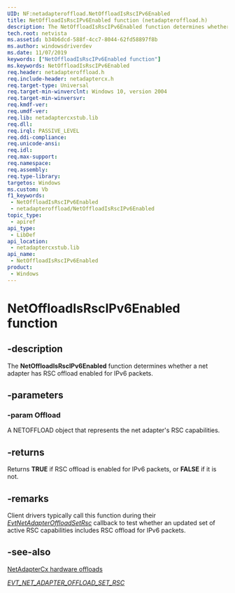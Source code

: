 ```yaml
---
UID: NF:netadapteroffload.NetOffloadIsRscIPv6Enabled
title: NetOffloadIsRscIPv6Enabled function (netadapteroffload.h)
description: The NetOffloadIsRscIPv6Enabled function determines whether a net adapter has RSC offload enabled for IPv6 packets.
tech.root: netvista
ms.assetid: b34b6dcd-588f-4cc7-8044-62fd58897f8b
ms.author: windowsdriverdev
ms.date: 11/07/2019
keywords: ["NetOffloadIsRscIPv6Enabled function"]
ms.keywords: NetOffloadIsRscIPv6Enabled
req.header: netadapteroffload.h
req.include-header: netadaptercx.h 
req.target-type: Universal
req.target-min-winverclnt: Windows 10, version 2004
req.target-min-winversvr: 
req.kmdf-ver: 
req.umdf-ver: 
req.lib: netadaptercxstub.lib
req.dll: 
req.irql: PASSIVE_LEVEL
req.ddi-compliance: 
req.unicode-ansi: 
req.idl: 
req.max-support: 
req.namespace: 
req.assembly: 
req.type-library: 
targetos: Windows
ms.custom: Vb
f1_keywords:
 - NetOffloadIsRscIPv6Enabled
 - netadapteroffload/NetOffloadIsRscIPv6Enabled
topic_type:
 - apiref
api_type:
 - LibDef
api_location:
 - netadaptercxstub.lib
api_name:
 - NetOffloadIsRscIPv6Enabled
product:
 - Windows
---
```


# NetOffloadIsRscIPv6Enabled function


## -description

The **NetOffloadIsRscIPv6Enabled** function determines whether a net adapter has RSC offload enabled for IPv6 packets.

## -parameters

### -param Offload

A NETOFFLOAD object that represents the net adapter's RSC capabilities.

## -returns

Returns **TRUE** if RSC offload is enabled for IPv6 packets, or **FALSE** if it is not.

## -remarks

Client drivers typically call this function during their [*EvtNetAdapterOffloadSetRsc*](../netadapteroffload/nc-netadapteroffload-evt_net_adapter_offload_set_rsc.md) callback to test whether an updated set of active RSC capabilities includes RSC offload for IPv6 packets.

## -see-also

[NetAdapterCx hardware offloads](https://docs.microsoft.com/windows-hardware/drivers/netcx/netadaptercx-hardware-offloads)

[*EVT_NET_ADAPTER_OFFLOAD_SET_RSC*](../netadapteroffload/nc-netadapteroffload-evt_net_adapter_offload_set_rsc.md)

